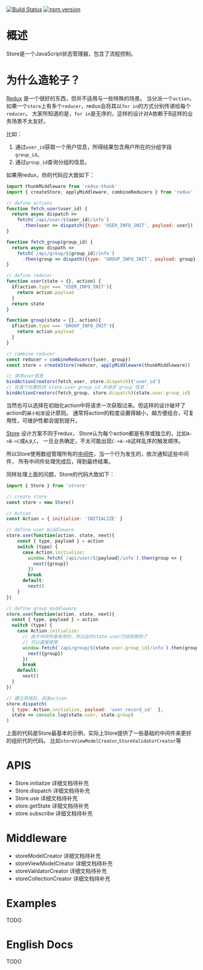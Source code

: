 [![Build Status](https://travis-ci.org/CoinXu/store.svg?branch=master)](https://travis-ci.org/CoinXu/store)
[![npm version](https://badge.fury.io/js/sugo-store.svg)](https://badge.fury.io/js/sugo-store)


# 概述
Store是一个JavaScript状态管理器，包含了流程控制。

# 为什么造轮子？
[Redux](https://github.com/reactjs/redux) 是一个很好的东西，但并不适用与一些特殊的场景。
当分派一个`action`，如果一个`store`上有多个`reducer`，redux会将其以`for in`的方式分别传递给每个`reducer`。
大家所知道的是，`for in`是无序的，这样的设计对A依赖于B这样的业务场景不太友好。

比如：
1. 通过`user_id`获取一个用户信息，所得结果包含用户所在的分组字段`group_id`。
2. 通过`group_id`查询分组的信息。

如果用redux，你的代码应大致如下：
```js
import thunkMiddleware from 'redux-thunk'
import { createStore, applyMiddleware, combineReducers } from 'redux'

// define actions
function fetch_user(user_id) {
  return async dispatch =>
    fetch(`/api/user/${user_id}/info`)
      .then(user => dispatch({type: 'USER_INFO_INIT', payload: user})
}

function fetch_group(group_id) {
  return async dispath =>
    fetch(`/api/group/${group_id}/info`)
      .then(group => dispath({type: 'GROUP_INFO_INIT', payload: group}))
}

// define reducer
function user(state = {}, action) {
  if(action.type === 'USER_INFO_INIT'){
    return action.payload
  }
  return state
}

function group(state = {}, action){
  if(action.type === 'GROUP_INFO_INIT'){
    return action.payload
  }
}

// combine reducer
const reducer = combineReducers({user, group})
const store = createStore(reducer, applyMiddleware(thunkMiddleware))

// 请求user信息
bindActionCreators(fetch_user, store.dispatch)('user_id')
// 在某个位置检测`state.user.group_id`并请求`group`信息：
bindActionCreators(fetch_group, store.dispatch)(state.user.group_id)
```

当然也可以选择在初始化action中将请求一次获取过来。但这样的设计破坏了action的`最小粒度`设计原则。
通常将action的粒度设置得越小，越方便组合，可复用性，可维护性都会提到提升。

[Store](https://github.com/CoinXu/store) 设计方案不同于redux，
Store认为每个action都是有序或独立的，比如`A->B->C`或`A`,`B`,`C`，
一旦业务确定，不太可能出现`C->A->B`这样乱序的触发顺序。

所以Store使用数组管理所有的[中间件](#middleware)，当一个行为发生的，依次通知这些中间件，
所有中间件处理完成后，得到最终结果。

同样处理上面的问题，Store的代码大致如下：
```js
import { Store } from 'strore'

// create store
const store = new Store()

// Action
const Action = { initialize: 'INITIALIZE' }

// define user middleware
store.use(function(action, state, next){
    const { type, payload } = action
    switch (type) {
      case Action.initialize:
        window.fetch(`/api/user/${payload}/info`).then(group => {
          next({group})
        })
        break
      default:
        next()
    }
})

// define group middleware
store.use(function(action, state, next){
  const { type, payload } = action
  switch (type) {
    case Action.initialize:
      // 由于中间件是有序的，所以此时state.user已经获取到了
      // 可以直接使用
      window.fetch(`/api/group/${state.user.group_id}/info`).then(group => {
        next({group})
      })
      break
    default:
      next()
  }
})

// 建立完成后，派发action
store.dispatch(
  { type: Action.initialize, payload: 'user_record_id'  }, 
  state => console.log(state.user, state.group)
)
```
上面的代码是Store最基本的示例，实际上Store提供了一些基础的中间件来更好的组织代的代码。
比如`storeViewModelCreator`,`StoreValidatorCreator`等

# APIS
+ Store.initialize        详细文档待补充
+ Store.dispatch          详细文档待补充
+ Store.use               详细文档待补充
+ store.getState          详细文档待补充
+ store.subscribe         详细文档待补充

# Middleware
+ storeModelCreator       详细文档待补充
+ storeViewModelCreator   详细文档待补充
+ storeValidatorCreator   详细文档待补充
+ storeCollectionCreator  详细文档待补充

# Examples
TODO

# English Docs
TODO